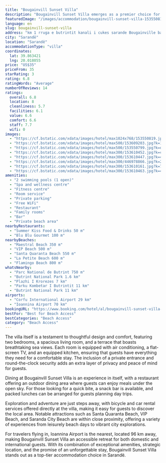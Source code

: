 ```yaml
---
title: "Bougainvill Sunset Villa"
description: "Bougainvill Sunset Villa emerges as a premier choice for travelers seeking a blend of comfort, privacy, and scenic beauty in Sarandë."
featuredImage: "/images/accommodation/bougainvill-sunset-villa-153550819.jpg"
language: en
slug: bougainvill-sunset-villa
address: "km 1 rruga e butrintit kanali i cukes sarande Bougainville bay resort, 9702 Sarandë, Albania"
city: "Sarandë"
location: "Sarandë"
accommodationType: "villa"
coordinates:
  lat: 39.863421
  lng: 20.018055
price: "US$35"
priceFrom: 35
starRating: 3
rating: 6.8
ratingWords: "Average"
numberOfReviews: 14
ratings:
  overall: 6.8
  location: 8
  cleanliness: 5.7
  facilities: 6.1
  value: 6.6
  comfort: 6.6
  staff: 7.7
  wifi: 0
images:
  - "https://cf.bstatic.com/xdata/images/hotel/max1024x768/153550819.jpg?k=19627c912d5af559fe02516cdcd2cbf3a5992ee57f8a282efe14cfcd29516f35&o=&hp=1"
  - "https://cf.bstatic.com/xdata/images/hotel/max500/153609203.jpg?k=1cb55284dd14f608eb185ce5d055cda1d491c8f9b07e7c4b4bdb20ee243b9c0f&o=&hp=1"
  - "https://cf.bstatic.com/xdata/images/hotel/max500/153550799.jpg?k=de04e1b96451ea480a2b95705acb891621800e0a26e60e3cc5e3662c8f35d59d&o=&hp=1"
  - "https://cf.bstatic.com/xdata/images/hotel/max300/153610452.jpg?k=c75afff1f1443591ece7aca445f9e2cc1db9d18b0332ba9709d745d2d355d6e3&o=&hp=1"
  - "https://cf.bstatic.com/xdata/images/hotel/max300/153610447.jpg?k=4040d40b71a6de1e77a38fbc7575f623d63327ab951861e25dd222781de48c71&o=&hp=1"
  - "https://cf.bstatic.com/xdata/images/hotel/max300/446978866.jpg?k=26f61376a308d6bd41f25a8c541f1739069e521af2ae9eeab5798578c6e68d0d&o=&hp=1"
  - "https://cf.bstatic.com/xdata/images/hotel/max300/153610161.jpg?k=7f280ed29658fd541820b4c0075b1b8ce6f735279bfd458312b3f6f681cf98ff&o=&hp=1"
  - "https://cf.bstatic.com/xdata/images/hotel/max300/153610463.jpg?k=47a287a3be8e5d84d91cba87d02ea33b8bdc549707d6c3ddc4b56840ef4950ee&o=&hp=1"
amenities:
  - "2 swimming pools (1 open)"
  - "Spa and wellness centre"
  - "Fitness centre"
  - "Room service"
  - "Private parking"
  - "Free WiFi"
  - "Restaurant"
  - "Family rooms"
  - "Bar"
  - "Private beach area"
nearbyRestaurants:
  - "Summer Kiss Food & Drinks 50 m"
  - "Blu Blu Gourmet 100 m"
nearbyBeaches:
  - "Maestral Beach 350 m"
  - "VIP Beach 500 m"
  - "Santa Quaranta Beach 550 m"
  - "La Petite Beach 600 m"
  - "Flamingo Beach 800 m"
whatsNearby:
  - "Parc National de Butrint 750 m"
  - "Butrint National Park 1.6 km"
  - "Plazhi I Krorezes 7 km"
  - "Parku Kombetar I Butrintit 11 km"
  - "Butrint National Park 11 km"
airports:
  - "Corfu International Airport 29 km"
  - "Ioannina Airport 70 km"
bookingURL: "https://www.booking.com/hotel/al/bougainvill-sunset-villa-sarande.en-gb.html?aid=8035640"
bestFor: "Best for Beach Access"
bestCategories: "Beach Access"
category: "Beach Access"
---
```


The villa itself is a testament to thoughtful design and comfort, featuring two bedrooms, a spacious living room, and a terrace that boasts breathtaking sea views. Each room is equipped with air conditioning, a flat-screen TV, and an equipped kitchen, ensuring that guests have everything they need for a comfortable stay. The inclusion of a private entrance and round-the-clock security adds an extra layer of privacy and peace of mind for guests.

Dining at Bougainvill Sunset Villa is an experience in itself, with a restaurant offering an outdoor dining area where guests can enjoy meals under the open sky. For those looking for a quick bite, a snack bar is available, and packed lunches can be arranged for guests planning day trips.

Exploration and adventure are just steps away, with bicycle and car rental services offered directly at the villa, making it easy for guests to discover the local area. Notable attractions such as Santa Quaranta Beach, VIP Beach, and Saranda City Beach are within close proximity, offering a variety of experiences from leisurely beach days to vibrant city explorations.

For travelers flying in, Ioannina Airport is the nearest, located 96 km away, making Bougainvill Sunset Villa an accessible retreat for both domestic and international guests. With its combination of exceptional amenities, strategic location, and the promise of an unforgettable stay, Bougainvill Sunset Villa stands out as a top-tier accommodation choice in Sarandë.